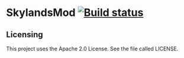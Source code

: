 # SkylandsMod [![Build status](https://teamcity.lolhens.de/app/rest/builds/buildType:SkylandsMod_Build/statusIcon.svg)](https://teamcity.lolhens.de/viewType.html?buildTypeId=SkylandsMod_Build&guest=1)

## Licensing
This project uses the Apache 2.0 License. See the file called LICENSE.

